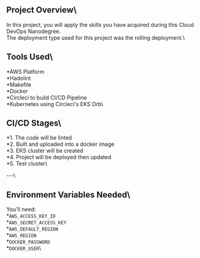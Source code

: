 ## Project Overview\

In this project, you will apply the skills you have acquired during this Cloud DevOps Nanodegree.\
The deployment type used for this project was the rolling deployment.\

## Tools Used\

*AWS Platform\
*Hadolint\
*Makefile\
*Docker\
*Circleci to build CI/CD Pipeline\
*Kubernetes using Circleci's EKS Orb\

## CI/CD Stages\

*1. The code will be linted\
*2. Built and uploaded into a docker image\
*3. EKS cluster will be created\
*4. Project will be deployed then updated\
*5. Test cluster\

---\

## Environment Variables Needed\

You'll need:\
*`AWS_ACCESS_KEY_ID`\
*`AWS_SECRET_ACCESS_KEY`\
*`AWS_DEFAULT_REGION`\
*`AWS_REGION`\
*`DOCKER_PASSWORD`\
*`DOCKER_USER`\
